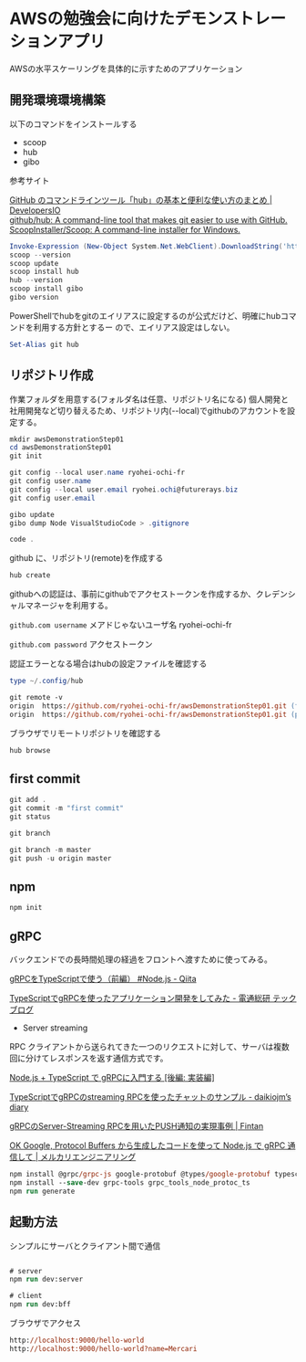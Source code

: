 # AWSの勉強会に向けたデモンストレーションアプリ

AWSの水平スケーリングを具体的に示すためのアプリケーション

## 開発環境環境構築

以下のコマンドをインストールする

- scoop
- hub
- gibo

参考サイト

[GitHub のコマンドラインツール「hub」の基本と便利な使い方のまとめ | DevelopersIO](https://dev.classmethod.jp/articles/hub/)  
[github/hub: A command-line tool that makes git easier to use with GitHub.](https://github.com/github/hub)  
[ScoopInstaller/Scoop: A command-line installer for Windows.](https://github.com/ScoopInstaller/Scoop)  

```powershell
Invoke-Expression (New-Object System.Net.WebClient).DownloadString('https://get.scoop.sh')
scoop --version
scoop update
scoop install hub
hub --version
scoop install gibo
gibo version
```

PowerShellでhubをgitのエイリアスに設定するのが公式だけど、明確にhubコマンドを利用する方針とするー
ので、エイリアス設定はしない。

```powershell
Set-Alias git hub
```

## リポジトリ作成

作業フォルダを用意する(フォルダ名は任意、リポジトリ名になる)
個人開発と社用開発など切り替えるため、リポジトリ内(--local)でgithubのアカウントを設定する。

```powershell
mkdir awsDemonstrationStep01
cd awsDemonstrationStep01
git init

git config --local user.name ryohei-ochi-fr
git config user.name
git config --local user.email ryohei.ochi@futurerays.biz
git config user.email

gibo update
gibo dump Node VisualStudioCode > .gitignore

code .
```

github に、リポジトリ(remote)を作成する

```powershell
hub create
```

githubへの認証は、事前にgithubでアクセストークンを作成するか、クレデンシャルマネージャを利用する。

`github.com username` メアドじゃないユーザ名 ryohei-ochi-fr

`github.com password` アクセストークン

認証エラーとなる場合はhubの設定ファイルを確認する

```powershell
type ~/.config/hub
```

```ps
git remote -v
origin  https://github.com/ryohei-ochi-fr/awsDemonstrationStep01.git (fetch)
origin  https://github.com/ryohei-ochi-fr/awsDemonstrationStep01.git (push)
```

ブラウザでリモートリポジトリを確認する

```powershell
hub browse
```

## first commit

```powershell
git add .
git commit -m "first commit"
git status

git branch

git branch -m master
git push -u origin master
```

## npm

```ps
npm init
```

## gRPC

バックエンドでの長時間処理の経過をフロントへ渡すために使ってみる。

[gRPCをTypeScriptで使う（前編） #Node.js - Qiita](https://qiita.com/Aniokrait/items/d5cb4ebba5af2acee5e5)

[TypeScriptでgRPCを使ったアプリケーション開発をしてみた - 電通総研 テックブログ](https://tech.dentsusoken.com/entry/2022/09/26/TypeScript%E3%81%A7gRPC%E3%82%92%E4%BD%BF%E3%81%A3%E3%81%9F%E3%82%A2%E3%83%97%E3%83%AA%E3%82%B1%E3%83%BC%E3%82%B7%E3%83%A7%E3%83%B3%E9%96%8B%E7%99%BA%E3%82%92%E3%81%97%E3%81%A6%E3%81%BF%E3%81%9F)

- Server streaming

RPC クライアントから送られてきた一つのリクエストに対して、サーバは複数回に分けてレスポンスを返す通信方式です。

[Node.js + TypeScript で gRPCに入門する [後編: 実装編]](https://zenn.dev/hedrall/articles/grpc-implementation-20211221)

[TypeScriptでgRPCのstreaming RPCを使ったチャットのサンプル - daikiojm’s diary](https://daikiojm.hatenablog.com/entry/2018/12/24/002656)

[gRPCのServer-Streaming RPCを用いたPUSH通知の実現事例 | Fintan](https://fintan.jp/page/1521/)

[OK Google, Protocol Buffers から生成したコードを使って Node.js で gRPC 通信して | メルカリエンジニアリング](https://engineering.mercari.com/blog/entry/20201216-53796c2494/)

```ps
npm install @grpc/grpc-js google-protobuf @types/google-protobuf typescript ts-node
npm install --save-dev grpc-tools grpc_tools_node_protoc_ts 
npm run generate

```

## 起動方法

シンプルにサーバとクライアント間で通信

```ps

# server
npm run dev:server

# client
npm run dev:bff
```

ブラウザでアクセス

```ps
http://localhost:9000/hello-world
http://localhost:9000/hello-world?name=Mercari
```

